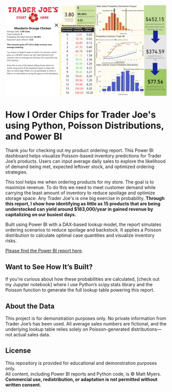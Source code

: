 ![Trader Joe's Report](tj_dash.png)
# How I Order Chips for Trader Joe's using Python, Poisson Distributions, and Power BI
Thank you for checking out my product ordering report. This Power BI dashboard helps visualize Poisson-based inventory predictions for Trader Joe’s products. Users can input average daily sales to explore the likelihood of demand being met, expected leftover stock, and optimized ordering strategies.

This tool helps me when ordering products for my store. The goal is to maximize revenue. To do this we need to meet customer demand while carrying the least amount of inventory to reduce spoilage and optimize storage space. Any Trader Joe's is one big exercise in probability. **Through this report, I show how identifying as little as 15 products that are being understocked can yield around $183,000/year in gained revenue by capitalizing on our busiest days.** 

Built using Power BI with a DAX-based lookup model, the report simulates ordering scenarios to reduce spoilage and backstock. It applies a Poisson distribution to calculate optimal case quantities and visualize inventory risks.

[Please find the Power BI report here](https://app.powerbi.com/view?r=eyJrIjoiYWI0N2MyNDAtYTdkNy00YmNhLWE5N2QtMzQyOGJhMGRkNWMxIiwidCI6ImJjMzM5NDJjLTE2YjQtNDcwYS04Yjc5LTk1MmNmMzY0NmJjYiIsImMiOjZ9).

## Want to See How It’s Built?

If you're curious about how these probabilities are calculated, [check out my Jupyter notebook] where I use Python’s scipy.stats library and the Poisson function to generate the full lookup table powering this report.

## About the Data

This project is for demonstration purposes only. No private information from Trader Joe’s has been used. All average sales numbers are fictional, and the underlying lookup table relies solely on Poisson-generated distributions—not actual sales data.

## License

This repository is provided for educational and demonstration purposes only.  
All content, including Power BI reports and Python code, is © Matt Myers.  
**Commercial use, redistribution, or adaptation is not permitted without written consent.**
